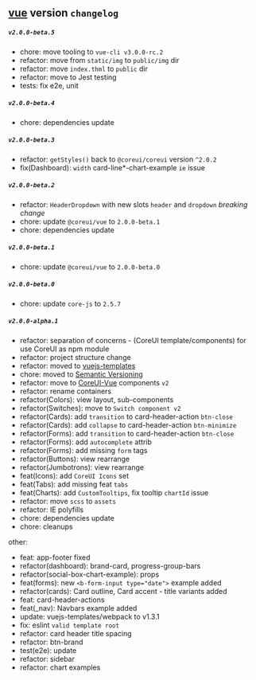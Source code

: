 ## [vue](./README.md) version `changelog`

##### `v2.0.0-beta.5`
- chore: move tooling to `vue-cli v3.0.0-rc.2`
- refactor: move from `static/img` to `public/img` dir
- refactor: move `index.thml` to `public` dir
- refactor: move to Jest testing
- tests: fix e2e, unit

##### `v2.0.0-beta.4`
- chore: dependencies update

##### `v2.0.0-beta.3`
- refactor: `getStyles()` back to `@coreui/coreui` version `^2.0.2`
- fix(Dashboard): `width` card-line*-chart-example `ie` issue

##### `v2.0.0-beta.2`
- refactor: `HeaderDropdown` with new slots `header` and `dropdown` *breaking change*
- chore: update `@coreui/vue` to `2.0.0-beta.1`
- chore: dependencies update

##### `v2.0.0-beta.1`
- chore: update `@coreui/vue` to `2.0.0-beta.0`

##### `v2.0.0-beta.0`
- chore: update `core-js` to `2.5.7`

##### `v2.0.0-alpha.1`
- refactor: separation of concerns - (CoreUI template/components) for use CoreUI as npm module
- refactor: project structure change
- refactor: moved to [vuejs-templates](http://vuejs-templates.github.io/webpack/)
- chore: moved to [Semantic Versioning](https://semver.org/)
- refactor: move to [CoreUI-Vue](https://github.com/coreui/coreui-vue) components `v2`
- refactor: rename containers
- refactor(Colors): view layout, sub-components
- refactor(Switches): move to `Switch component v2`
- refactor(Cards): add `transition` to card-header-action `btn-close`
- refactor(Cards): add `collapse` to card-header-action `btn-minimize`
- refactor(Forms): add `transition` to card-header-action `btn-close`
- refactor(Forms): add `autocomplete` attrib
- refactor(Forms): add missing `form` tags
- refactor(Buttons): view rearrange
- refactor(Jumbotrons): view rearrange  
- feat(Icons): add `CoreUI Icons` set
- feat(Tabs): add missing feat `tabs`
- feat(Charts): add `CustomTooltips`, fix tooltip `chartId` issue
- refactor: move `scss` to `assets`
- refactor: IE polyfills
- chore: dependencies update
- chore: cleanups

other:  

- feat: app-footer fixed
- refactor(dashboard): brand-card, progress-group-bars 
- refactor(social-box-chart-example): props
- feat(forms): new `<b-form-input type="date">` example added
- refactor(cards): Card outline, Card accent - title variants added
- feat: card-header-actions
- feat(_nav): Navbars example added
- update: vuejs-templates/webpack to v1.3.1
- fix: eslint `valid template root`
- refactor: card header title spacing
- refactor: btn-brand 
- test(e2e): update
- refactor: sidebar
- refactor: chart examples 
